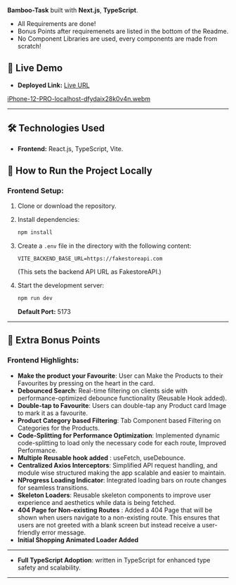 **Bamboo-Task** built with **Next.js**, **TypeScript**.

- All Requirements are done!
- Bonus Points after requiremenets are listed in the bottom of the Readme.
- No Component Libraries are used, every components are made from scratch!

## 🚀 Live Demo

- **Deployed Link:** [Live URL](https://bamboo-task.vercel.app)


[iPhone-12-PRO-localhost-dfydaix28k0v4n.webm](https://github.com/user-attachments/assets/c8b89ae0-ef16-45b8-9eeb-94dbcdfeb68e)



---

## 🛠️ Technologies Used

- **Frontend:** React.js, TypeScript, Vite.

## 🏁 How to Run the Project Locally

### **Frontend Setup:**

1. Clone or download the repository.

2. Install dependencies:
   ```bash
   npm install
   ```
3. Create a `.env` file in the directory with the following content:

   ```env
   VITE_BACKEND_BASE_URL=https://fakestoreapi.com
   ```

   (This sets the backend API URL as FakestoreAPI.)

4. Start the development server:
   ```bash
   npm run dev
   ```
   **Default Port:** 5173

---

## 🎯 Extra Bonus Points

### **Frontend Highlights:**

- **Make the product your Favourite**: User can Make the Products to their Favourites by pressing on the heart in the card.
- **Debounced Search**: Real-time filtering on clients side with performance-optimized debounce functionality (Reusable Hook added).
- **Double-tap to Favourite**: Users can double-tap any Product card Image to mark it as a favourite.
- **Product Category based Filtering**: Tab Component based Filtering on Categories for the Products.
- **Code-Splitting for Performance Optimization**: Implemented dynamic code-splitting to load only the necessary code for each route, Improved Performance.
- **Multiple Reusable hook added** : useFetch, useDebounce.
- **Centralized Axios Interceptors**: Simplified API request handling, and module wise structured making the app scalable and easier to maintain.
- **NProgress Loading Indicator**: Integrated loading bars on route changes for seamless transitions.
- **Skeleton Loaders**: Reusable skeleton components to improve user experience and aesthetics while data is being fetched.
- **404 Page for Non-existing Routes** : Added a 404 Page that will be shown when users navigate to a non-existing route. This ensures that users are not greeted with a blank screen but instead receive a user-friendly error message.
- **Initial Shopping Animated Loader Added**

---

- **Full TypeScript Adoption**: written in TypeScript for enhanced type safety and scalability.

---
